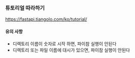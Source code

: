 ### 튜토리얼 따라하기

https://fastapi.tiangolo.com/ko/tutorial/


#### 유의 사항

* 디렉토리 이름이 숫자로 시작 하면, 파이참 실행이 안된다
* 디렉토리 또는 파일 이름에 대시가 있으면, 파이참 실행이 안된다
